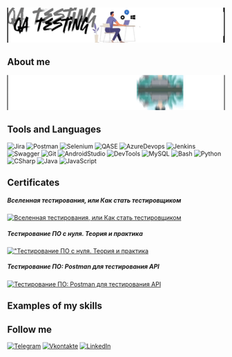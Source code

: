 ![Header](https://github.com/Makisim-test/Makisim-test/blob/main/VID_20240703_130950.gif)
## About me
![ican](https://github.com/Makisim-test/Makisim-test/blob/main/VID_20240703_003413.gif)
## Tools and Languages
![Jira](https://img.shields.io/badge/-Jira-000000?style=for-the-badge&logo=Jira&logoColor=0000CD)
![Postman](https://img.shields.io/badge/-Postman-000000?style=for-the-badge&logo=Postman&logoColor=FF4500)
![Selenium](https://img.shields.io/badge/-Selenium-000000?style=for-the-badge&logo=Selenium&logoColor=#43B02A)
![QASE](https://img.shields.io/badge/-QASE-000000?style=for-the-badge&logo=QASE&logoColor=9932CC)
![AzureDevops](https://img.shields.io/badge/-AzureDevops-000000?style=for-the-badge&logo=AzureDevops&logoColor=4169E1)
![Jenkins](https://img.shields.io/badge/-Jenkins-000000?style=for-the-badge&logo=Jenkins&logoColor=F0E68C)
![Swagger](https://img.shields.io/badge/-Swagger-000000?style=for-the-badge&logo=Swagger&logoColor=228B22)
![Git](https://img.shields.io/badge/-Git-000000?style=for-the-badge&logo=Git&logoColor=FF6347)
![AndroidStudio](https://img.shields.io/badge/-AndroidStudio-000000?style=for-the-badge&logo=AndroidStudio&logoColor=00FF7F)
![DevTools](https://img.shields.io/badge/-DevTools-000000?style=for-the-badge&logo=googlechrome&logoColor=#4285F4)
![MySQL](https://img.shields.io/badge/-MySQL-000000?style=for-the-badge&logo=MySQL&logoColor=#4479A1)
![Bash](https://img.shields.io/badge/-Bash-000000?style=for-the-badge&logo=gnubash&logoColor=#4EAA25)
![Python](https://img.shields.io/badge/-Python-000000?style=for-the-badge&logo=Python&logoColor=#3776AB)
![CSharp](https://img.shields.io/badge/-c%23-000000?style=for-the-badge&logo=CSharp&logoColor=800080)
![Java](https://img.shields.io/badge/-Java-000000?style=for-the-badge&logo=openjdk&logoColor=yellow)
![JavaScript](https://img.shields.io/badge/-JavaScript-000000?style=for-the-badge&logo=JavaScript&logoColor=FFFF00)
## Certificates
##### Вселенная тестирования, или Как стать тестировщиком
[![Вселенная тестирования, или Как стать тестировщиком](https://img.shields.io/badge/-сертификат-000000?style=for-the-badge&logo=&logoColor=0000CD)](https://stepik.org/certificate/6aa92ac8fcb7577a4aacfd21ac67f940e13ee341.pdf)
##### Тестирование ПО с нуля. Теория и практика
[!["Тестирование ПО с нуля. Теория и практика](https://img.shields.io/badge/-сертификат-000000?style=for-the-badge&logo=&logoColor=0000CD)](https://stepik.org/certificate/d76178c7abc83d867ae262f53f6a01a4393bfd37.pdf)
##### Тестирование ПО: Postman для тестирования API
[![Тестирование ПО: Postman для тестирования API](https://img.shields.io/badge/-сертификат-000000?style=for-the-badge&logo=&logoColor=0000CD)](https://stepik.org/certificate/070eebe5c81b34e87b0ff658290b66d7c01bba4d.pdf)
##  Examples of my skills
## Follow me
[![Telegram](https://img.shields.io/badge/-Telegram-000000?style=for-the-badge&logo=Telegram&logoColor=00BFFF)](https://t.me/Maxim0i)
[![Vkontakte](https://img.shields.io/badge/-Vkontakte-000000?style=for-the-badge&logo=VK&logoColor=1E90FF)](https://vk.com/faq18366)
[![LinkedIn](https://img.shields.io/badge/-LinkedIn-000000?style=for-the-badge&logo=LinkedIn&logoColor=4169E1)](https://www.linkedin.com/me?trk=p_mwlite_feed-secondary_nav)
